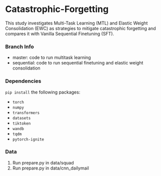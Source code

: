 # Catastrophic-Forgetting

This study investigates Multi-Task Learning (MTL) and Elastic Weight Consolidation
(EWC) as strategies to mitigate catastrophic forgetting and compares it with Vanilla Sequential Finetuning (SFT).

### Branch Info

- master: code to run multitask learning 
- sequential: code to run sequential finetuning and elastic weight consolidation 


### Dependencies

`pip install` the following packages:
- `torch`
- `numpy`
- `transformers`
- `datasets`
- `tiktoken`
- `wandb`
- `tqdm`
- `pytorch-ignite`

### Data

1. Run prepare.py in data/squad
2. Run prepare.py in data/cnn_dailymail

